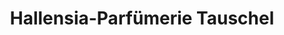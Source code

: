 ---
title: "Hallensia-Parfümerie Tauschel"
url: /halle-saale/hallensia-parfuemerie-tauschel/
shop: Parfümerie
---